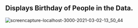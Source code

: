 ## Displays Birthday of People in the Data.
![screencapture-localhost-3000-2021-03-02-13_50_44](https://user-images.githubusercontent.com/68294925/109619456-cd832b80-7b5e-11eb-97b7-80747b9928d8.png)


